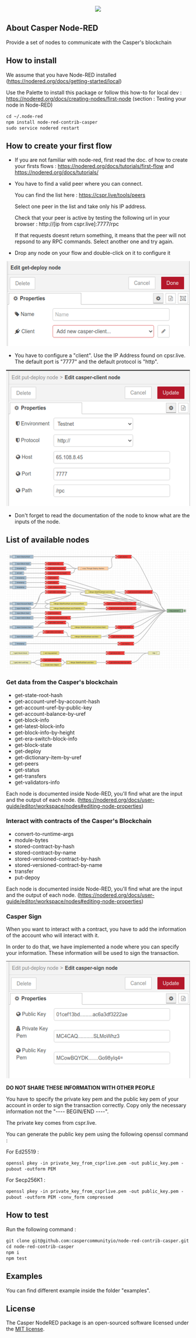 
<p align="center"><a href="https://analytics.caspercommunity.io" target="_blank"><img src="https://analytics.caspercommunity.io/assets/icon/android-chrome-512x512.png" width="150"></a></p>

## About Casper Node-RED

Provide a set of nodes to communicate with the Casper's blockchain

## How to install

We assume that you have Node-RED installed (https://nodered.org/docs/getting-started/local)

Use the Palette to install this package or follow this how-to for local dev : https://nodered.org/docs/creating-nodes/first-node (section : Testing your node in Node-RED)

```
cd ~/.node-red
npm install node-red-contrib-casper
sudo service nodered restart
```
## How to create your first flow

* If you are not familiar with node-red, first read the doc. of how to create your firsts flows : https://nodered.org/docs/tutorials/first-flow and https://nodered.org/docs/tutorials/

* You have to find a valid peer where you can connect.

  You can find the list here : https://cspr.live/tools/peers

  Select one peer in the list and take only his IP address.

  Check that your peer is active by testing the following url in your browser : http://[ip from cspr.live]:7777/rpc

  If that requests doesnt return something, it means that the peer will not repsond to any RPC commands. Select another one and try again.

* Drop any node on your flow and double-click on it to configure it

<img src="https://raw.githubusercontent.com/caspercommunityio/node-red-contrib-casper/master/assets/new-casper-client.png">

* You have to configure a "client". Use the IP Address found on cpsr.live. The default port is "7777" and the default protocol is "http".

<img src="https://raw.githubusercontent.com/caspercommunityio/node-red-contrib-casper/master/assets/casper-client.png">

* Don't forget to read the documentation of the node to know what are the inputs of the node.

## List of available nodes

<img src="https://raw.githubusercontent.com/caspercommunityio/node-red-contrib-casper/master/assets/node-RED_overview.png">

### Get data from the Casper's blockchain

* get-state-root-hash
* get-account-uref-by-account-hash
* get-account-uref-by-public-key
* get-account-balance-by-uref
* get-block-info
* get-latest-block-info
* get-block-info-by-height
* get-era-switch-block-info
* get-block-state
* get-deploy
* get-dictionary-item-by-uref
* get-peers
* get-status
* get-transfers
* get-validators-info

Each node is documented inside Node-RED, you'll find what are the input and the output of each node. (https://nodered.org/docs/user-guide/editor/workspace/nodes#editing-node-properties)

### Interact with contracts of the Casper's Blockchain

* convert-to-runtime-args
* module-bytes
* stored-contract-by-hash
* stored-contract-by-name
* stored-versioned-contract-by-hash
* stored-versioned-contract-by-name
* transfer
* put-depoy

Each node is documented inside Node-RED, you'll find what are the input and the output of each node. (https://nodered.org/docs/user-guide/editor/workspace/nodes#editing-node-properties)

### Casper Sign

When you want to interact with a contract, you have to add the information of the account who will interact with it.

In order to do that, we have implemented a node where you can specify your information. These information will be used to sign the transaction.

<img src="https://raw.githubusercontent.com/caspercommunityio/node-red-contrib-casper/master/assets/casper-sign.png">

**DO NOT SHARE THESE INFORMATION WITH OTHER PEOPLE**

You have to specify the private key pem and the public key pem of your account in order to sign the transaction correctly. Copy only the necessary information not the "---- BEGIN/END ----".

The private key comes from cspr.live.

You can generate the public key pem using the following openssl command :

For Ed25519 :

```
openssl pkey -in private_key_from_csprlive.pem -out public_key.pem -pubout -outform PEM
```

For Secp256K1 :

```
openssl pkey -in private_key_from_csprlive.pem -out public_key.pem -pubout -outform PEM -conv_form compressed
```

## How to test

Run the following command :

```
git clone git@github.com:caspercommunityio/node-red-contrib-casper.git
cd node-red-contrib-casper
npm i
npm test
```

## Examples

You can find different example inside the folder "examples".

## License

The Casper NodeRED package is an open-sourced software licensed under the [MIT license](https://opensource.org/licenses/MIT).
